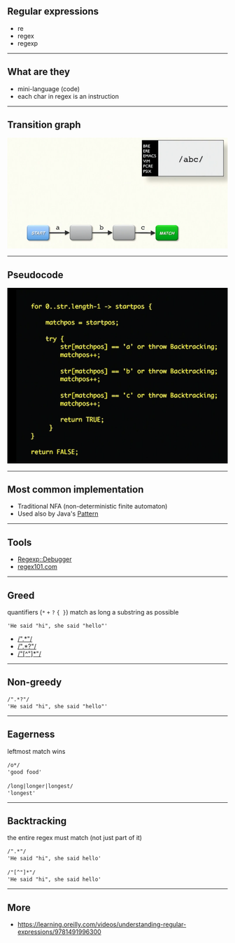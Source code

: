 ## Regular expressions

* re
* regex
* regexp

---

## What are they

* mini-language (code)
* each char in regex is an instruction

---

## Transition graph

![](transition_graph.png)

---

## Pseudocode

![](pseudocode.png)

---

## Most common implementation

* Traditional NFA (non-deterministic finite automaton)
* Used also by Java's [Pattern](https://docs.oracle.com/javase/10/docs/api/java/util/regex/Pattern.html#jcc)

---

## Tools

* [Regexp::Debugger](https://metacpan.org/pod/Regexp::Debugger)
* [regex101.com](https://regex101.com)

---

## Greed

quantifiers (`*` `+` `?` `{ }`) match as long a substring as possible

```plain
'He said "hi", she said "hello"'
```
* [/".*"/](https://regex101.com/r/fMMSFn/2)
* [/".*?"/](https://regex101.com/r/fMMSFn/3)
* [/"[^"]*"/](https://regex101.com/r/fMMSFn/4)

---

## Non-greedy

```plain
/".*?"/
'He said "hi", she said "hello"'
```

---

## Eagerness

leftmost match wins

```plain
/o*/
'good food'

/long|longer|longest/
'longest'
```

---

## Backtracking

the entire regex must match (not just part of it)

```plain
/".*"/
'He said "hi", she said hello'

/"[^"]*"/
'He said "hi", she said hello'
```

---

## More

* https://learning.oreilly.com/videos/understanding-regular-expressions/9781491996300
